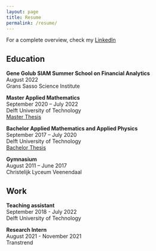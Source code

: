 ```yaml
---
layout: page
title: Resume
permalink: /resume/
---
```

For a complete overview, check my [LinkedIn](https://www.linkedin.com/in/jasper-rou/)

## Education
**Gene Golub SIAM Summer School on Financial Analytics** \
August 2022\
Grans Sasso Science Institute

**Master Applied Mathematics** \
September 2020 – July 2022 \
Delft University of Technology\
[Master Thesis](https://repository.tudelft.nl/islandora/object/uuid%3A168411df-e00d-4ad2-9dee-0571cf226e18?collection=education)

**Bachelor Applied Mathematics and Applied Physics** \
September 2017 – July 2020 \
Delft University of Technology \
[Bachelor Thesis](https://repository.tudelft.nl/islandora/object/uuid%3A95b09b8a-d298-4a13-8543-aad8da3835fa?collection=education)

**Gymnasium** \
August 2011 – June 2017 \
Christelijk Lyceum Veenendaal

## Work
**Teaching assistant** \
September 2018 - July 2022 \
Delft University of Technology

**Research Intern** \
August 2021 - November 2021 \
Transtrend
